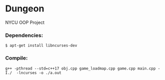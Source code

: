 # Dungeon

NYCU OOP Project

### Dependencies:

```
$ apt-get install libncurses-dev
```

### Compile:
 
``` 
g++ -pthread --std=c++17 obj.cpp game_loadmap.cpp game.cpp main.cpp -I./  -lncurses -o ./a.out 
```
